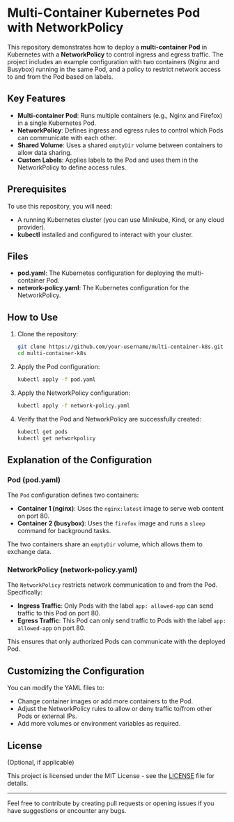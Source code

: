 # Multi-Container Kubernetes Pod with NetworkPolicy

This repository demonstrates how to deploy a **multi-container Pod** in Kubernetes with a **NetworkPolicy** to control ingress and egress traffic. The project includes an example configuration with two containers (Nginx and Busybox) running in the same Pod, and a policy to restrict network access to and from the Pod based on labels.

## Key Features

- **Multi-container Pod**: Runs multiple containers (e.g., Nginx and Firefox) in a single Kubernetes Pod.
- **NetworkPolicy**: Defines ingress and egress rules to control which Pods can communicate with each other.
- **Shared Volume**: Uses a shared `emptyDir` volume between containers to allow data sharing.
- **Custom Labels**: Applies labels to the Pod and uses them in the NetworkPolicy to define access rules.

## Prerequisites

To use this repository, you will need:

- A running Kubernetes cluster (you can use Minikube, Kind, or any cloud provider).
- **kubectl** installed and configured to interact with your cluster.

## Files

- **pod.yaml**: The Kubernetes configuration for deploying the multi-container Pod.
- **network-policy.yaml**: The Kubernetes configuration for the NetworkPolicy.

## How to Use

1. Clone the repository:

    ```bash
    git clone https://github.com/your-username/multi-container-k8s.git
    cd multi-container-k8s
    ```

2. Apply the Pod configuration:

    ```bash
    kubectl apply -f pod.yaml
    ```

3. Apply the NetworkPolicy configuration:

    ```bash
    kubectl apply -f network-policy.yaml
    ```

4. Verify that the Pod and NetworkPolicy are successfully created:

    ```bash
    kubectl get pods
    kubectl get networkpolicy
    ```

## Explanation of the Configuration

### Pod (pod.yaml)

The `Pod` configuration defines two containers:

- **Container 1 (nginx)**: Uses the `nginx:latest` image to serve web content on port 80.
- **Container 2 (busybox)**: Uses the `firefox` image and runs a `sleep` command for background tasks.

The two containers share an `emptyDir` volume, which allows them to exchange data.

### NetworkPolicy (network-policy.yaml)

The `NetworkPolicy` restricts network communication to and from the Pod. Specifically:

- **Ingress Traffic**: Only Pods with the label `app: allowed-app` can send traffic to this Pod on port 80.
- **Egress Traffic**: This Pod can only send traffic to Pods with the label `app: allowed-app` on port 80.

This ensures that only authorized Pods can communicate with the deployed Pod.

## Customizing the Configuration

You can modify the YAML files to:

- Change container images or add more containers to the Pod.
- Adjust the NetworkPolicy rules to allow or deny traffic to/from other Pods or external IPs.
- Add more volumes or environment variables as required.

## License

(Optional, if applicable)

This project is licensed under the MIT License - see the [LICENSE](LICENSE) file for details.

---

Feel free to contribute by creating pull requests or opening issues if you have suggestions or encounter any bugs.
